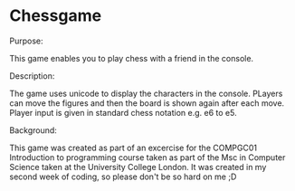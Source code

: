 # Chessgame

Purpose:

This game enables you to play chess with a friend in the console.

Description:

The game uses unicode to display the characters in the console. PLayers can move the figures 
and then the board is shown again after each move. Player input is given in standard chess notation
e.g. e6 to e5.

Background:

This game was created as part of an excercise for the COMPGC01 Introduction to programming course taken as part of the Msc in Computer Science taken at the University College London. It was created in my second week of coding, so please don't be so hard on me ;D

